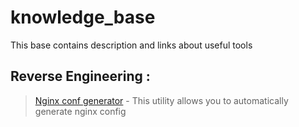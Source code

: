 # knowledge_base
This base contains description and links about useful tools

## Reverse Engineering :

> [Nginx conf generator](https://github.com/valentinxxx/nginxconfig.io) - This utility allows you to automatically generate nginx config
